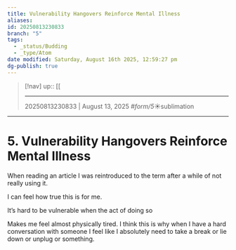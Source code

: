 ```yaml
---
title: Vulnerability Hangovers Reinforce Mental Illness
aliases:
id: 20250813230833
branch: "5"
tags:
  - _status/Budding
  - _type/Atom
date modified: Saturday, August 16th 2025, 12:59:27 pm
dg-publish: true
---
```


> [!nav]
> up:: [[
>
> ---
> 20250813230833 | August 13, 2025
> #_form/5_☀︎sublimation

---

# 5. Vulnerability Hangovers Reinforce Mental Illness

When reading an article I was reintroduced to the term after a while of not really using it.

I can feel how true this is for me.

It’s hard to be vulnerable when the act of doing so

Makes me feel almost physically tired. I think this is why when I have a hard conversation with someone I feel like I absolutely need to take a break or lie down or unplug or something.

